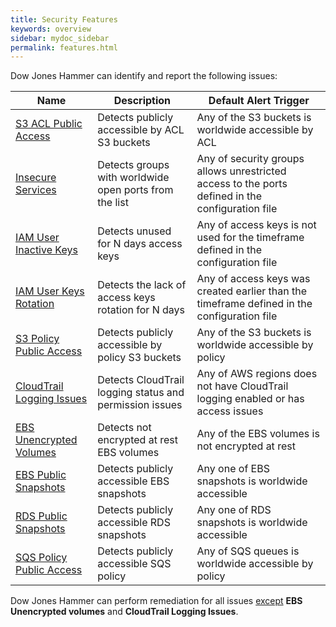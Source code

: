 ```yaml
---
title: Security Features
keywords: overview
sidebar: mydoc_sidebar
permalink: features.html
---
```


Dow Jones Hammer can identify and report the following issues:

|Name                                                              |Description                                            |Default Alert Trigger                                                           |
|------------------------------------------------------------------|-------------------------------------------------------|--------------------------------------------------------------------------------|
|[S3 ACL Public Access](playbook1_s3_public_buckets_acl.html)      |Detects publicly accessible by ACL S3 buckets          |Any of the S3 buckets is worldwide accessible by ACL                            |
|[Insecure Services](playbook2_insecure_services.html)             |Detects groups with worldwide open ports from the list |Any of security groups allows unrestricted access to the ports defined in the configuration file|
|[IAM User Inactive Keys](playbook3_inactive_user_keys.html)       |Detects unused for N days access keys                  |Any of access keys is not used for the timeframe defined in the configuration file              |
|[IAM User Keys Rotation](playbook4_keysrotation.html)             |Detects the lack of access keys rotation for N days    |Any of access keys was created earlier than the timeframe defined in the configuration file     |
|[S3 Policy Public Access](playbook5_s3_public_buckets_policy.html)|Detects publicly accessible by policy S3 buckets       |Any of the S3 buckets is worldwide accessible by policy                         |
|[CloudTrail Logging Issues](playbook6_cloudtrail.html)            |Detects CloudTrail logging status and permission issues|Any of AWS regions does not have CloudTrail logging enabled or has access issues|
|[EBS Unencrypted Volumes](playbook7_ebs_unencrypted_volumes.html) |Detects not encrypted at rest EBS volumes              |Any of the EBS volumes is not encrypted at rest                                 |
|[EBS Public Snapshots](playbook8_ebs_snapshots_public.html)       |Detects publicly accessible EBS snapshots              |Any one of EBS snapshots is worldwide accessible                                |
|[RDS Public Snapshots](playbook9_rds_snapshots_public.html)       |Detects publicly accessible RDS snapshots              |Any one of RDS snapshots is worldwide accessible |
|[SQS Policy Public Access](playbook10_sqs_public_policy.html)     |Detects publicly accessible SQS policy                 |Any of SQS queues is worldwide accessible by policy  |

Dow Jones Hammer can perform remediation for all issues [except](remediation_backup_rollback.html#1-overview) **EBS Unencrypted volumes** and **CloudTrail Logging Issues**.